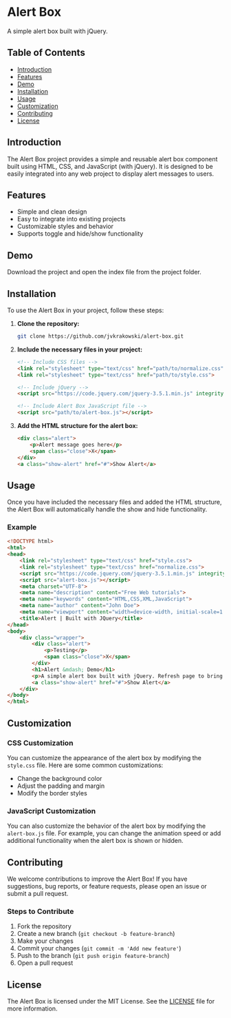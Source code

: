 # Alert Box

A simple alert box built with jQuery.

## Table of Contents

- [Introduction](#introduction)
- [Features](#features)
- [Demo](#demo)
- [Installation](#installation)
- [Usage](#usage)
- [Customization](#customization)
- [Contributing](#contributing)
- [License](#license)

## Introduction

The Alert Box project provides a simple and reusable alert box component built using HTML, CSS, and JavaScript (with jQuery). It is designed to be easily integrated into any web project to display alert messages to users.

## Features

- Simple and clean design
- Easy to integrate into existing projects
- Customizable styles and behavior
- Supports toggle and hide/show functionality

## Demo

Download the project and open the index file from the project folder. 

## Installation

To use the Alert Box in your project, follow these steps:

1. **Clone the repository:**

    ```bash
    git clone https://github.com/jvkrakowski/alert-box.git
    ```

2. **Include the necessary files in your project:**

    ```html
    <!-- Include CSS files -->
    <link rel="stylesheet" type="text/css" href="path/to/normalize.css">
    <link rel="stylesheet" type="text/css" href="path/to/style.css">

    <!-- Include jQuery -->
    <script src="https://code.jquery.com/jquery-3.5.1.min.js" integrity="sha256-9/aliU8dGd2tb6OSsuzixeV4y/faTqgFtohetphbbj0=" crossorigin="anonymous"></script>

    <!-- Include Alert Box JavaScript file -->
    <script src="path/to/alert-box.js"></script>
    ```

3. **Add the HTML structure for the alert box:**

    ```html
    <div class="alert">
        <p>Alert message goes here</p>
        <span class="close">X</span>
    </div>
    <a class="show-alert" href="#">Show Alert</a>
    ```

## Usage

Once you have included the necessary files and added the HTML structure, the Alert Box will automatically handle the show and hide functionality.

### Example

```html
<!DOCTYPE html>
<html>
<head>
    <link rel="stylesheet" type="text/css" href="style.css">
    <link rel="stylesheet" type="text/css" href="normalize.css">
    <script src="https://code.jquery.com/jquery-3.5.1.min.js" integrity="sha256-9/aliU8dGd2tb6OSsuzixeV4y/faTqgFtohetphbbj0=" crossorigin="anonymous"></script>
    <script src="alert-box.js"></script>
    <meta charset="UTF-8">
    <meta name="description" content="Free Web tutorials">
    <meta name="keywords" content="HTML,CSS,XML,JavaScript">
    <meta name="author" content="John Doe">
    <meta name="viewport" content="width=device-width, initial-scale=1.0">
    <title>Alert | Built with JQuery</title>
</head>
<body>
    <div class="wrapper">
        <div class="alert">
            <p>Testing</p>
            <span class="close">X</span>
        </div>
        <h1>Alert &mdash; Demo</h1>
        <p>A simple alert box built with jQuery. Refresh page to bring the alert back.</p>
        <a class="show-alert" href="#">Show Alert</a>
    </div>
</body>
</html>
```

## Customization

### CSS Customization

You can customize the appearance of the alert box by modifying the `style.css` file. Here are some common customizations:

- Change the background color
- Adjust the padding and margin
- Modify the border styles

### JavaScript Customization

You can also customize the behavior of the alert box by modifying the `alert-box.js` file. For example, you can change the animation speed or add additional functionality when the alert box is shown or hidden.

## Contributing

We welcome contributions to improve the Alert Box! If you have suggestions, bug reports, or feature requests, please open an issue or submit a pull request.

### Steps to Contribute

1. Fork the repository
2. Create a new branch (`git checkout -b feature-branch`)
3. Make your changes
4. Commit your changes (`git commit -m 'Add new feature'`)
5. Push to the branch (`git push origin feature-branch`)
6. Open a pull request

## License

The Alert Box is licensed under the MIT License. See the [LICENSE](LICENSE) file for more information.
